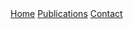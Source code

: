 
<div class="topnav">
  <a class="active" href="home.html">Home</a>
  <a href="publications.md">Publications</a>
  <a href="contact.md">Contact</a>
</div>





